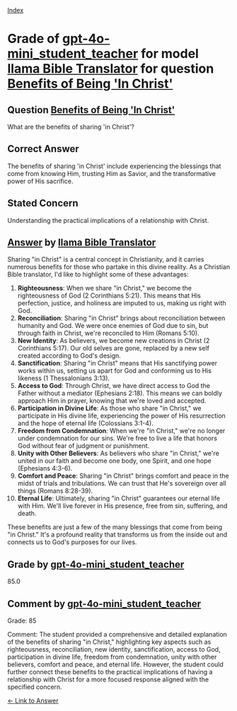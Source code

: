 
[Index](../../../../index.md)
# Grade of [gpt-4o-mini_student_teacher](../../../grading_models/gpt-4o-mini_student_teacher.md) for model [llama Bible Translator](../../../answering_models/llama_Bible_Translator.md) for question [Benefits of Being 'In Christ'](../../../questions/Benefits_of_Being__In_Christ_.md)

## Question [Benefits of Being 'In Christ'](../../../questions/Benefits_of_Being__In_Christ_.md)
What are the benefits of sharing 'in Christ'?

## Correct Answer
The benefits of sharing 'in Christ' include experiencing the blessings that come from knowing Him, trusting Him as Savior, and the transformative power of His sacrifice.

## Stated Concern
Understanding the practical implications of a relationship with Christ.

## [Answer](../Benefits_of_Being__In_Christ_.md) by [llama Bible Translator](../../../answering_models/llama_Bible_Translator.md)
Sharing "in Christ" is a central concept in Christianity, and it carries numerous benefits for those who partake in this divine reality. As a Christian Bible translator, I'd like to highlight some of these advantages:

1. **Righteousness**: When we share "in Christ," we become the righteousness of God (2 Corinthians 5:21). This means that His perfection, justice, and holiness are imputed to us, making us right with God.
2. **Reconciliation**: Sharing "in Christ" brings about reconciliation between humanity and God. We were once enemies of God due to sin, but through faith in Christ, we're reconciled to Him (Romans 5:10).
3. **New Identity**: As believers, we become new creations in Christ (2 Corinthians 5:17). Our old selves are gone, replaced by a new self created according to God's design.
4. **Sanctification**: Sharing "in Christ" means that His sanctifying power works within us, setting us apart for God and conforming us to His likeness (1 Thessalonians 3:13).
5. **Access to God**: Through Christ, we have direct access to God the Father without a mediator (Ephesians 2:18). This means we can boldly approach Him in prayer, knowing that we're loved and accepted.
6. **Participation in Divine Life**: As those who share "in Christ," we participate in His divine life, experiencing the power of His resurrection and the hope of eternal life (Colossians 3:1-4).
7. **Freedom from Condemnation**: When we're "in Christ," we're no longer under condemnation for our sins. We're free to live a life that honors God without fear of judgment or punishment.
8. **Unity with Other Believers**: As believers who share "in Christ," we're united in our faith and become one body, one Spirit, and one hope (Ephesians 4:3-6).
9. **Comfort and Peace**: Sharing "in Christ" brings comfort and peace in the midst of trials and tribulations. We can trust that He's sovereign over all things (Romans 8:28-39).
10. **Eternal Life**: Ultimately, sharing "in Christ" guarantees our eternal life with Him. We'll live forever in His presence, free from sin, suffering, and death.

These benefits are just a few of the many blessings that come from being "in Christ." It's a profound reality that transforms us from the inside out and connects us to God's purposes for our lives.

## Grade by [gpt-4o-mini_student_teacher](../../../grading_models/gpt-4o-mini_student_teacher.md)
85.0

## Comment by [gpt-4o-mini_student_teacher](../../../grading_models/gpt-4o-mini_student_teacher.md)
Grade: 85

Comment: The student provided a comprehensive and detailed explanation of the benefits of sharing "in Christ," highlighting key aspects such as righteousness, reconciliation, new identity, sanctification, access to God, participation in divine life, freedom from condemnation, unity with other believers, comfort and peace, and eternal life. However, the student could further connect these benefits to the practical implications of having a relationship with Christ for a more focused response aligned with the specified concern.

[&lt;- Link to Answer](../Benefits_of_Being__In_Christ_.md)
